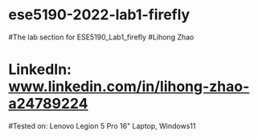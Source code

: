 # ese5190-2022-lab1-firefly
#The lab section for ESE5190_Lab1_firefly
#Lihong Zhao
#    LinkedIn: www.linkedin.com/in/lihong-zhao-a24789224
#Tested on: Lenovo Legion 5 Pro 16" Laptop, Windows11
